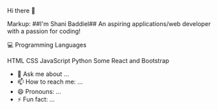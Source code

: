Hi there 👋

Markup: ##I'm Shani Baddiel##
An aspiring applications/web developer with a passion for coding!

:computer:  Programming Languages

HTML
CSS
JavaScript
Python
Some React and Bootstrap


- 💬 Ask me about ...
- 📫 How to reach me: ...
- 😄 Pronouns: ...
- ⚡ Fun fact: ...

